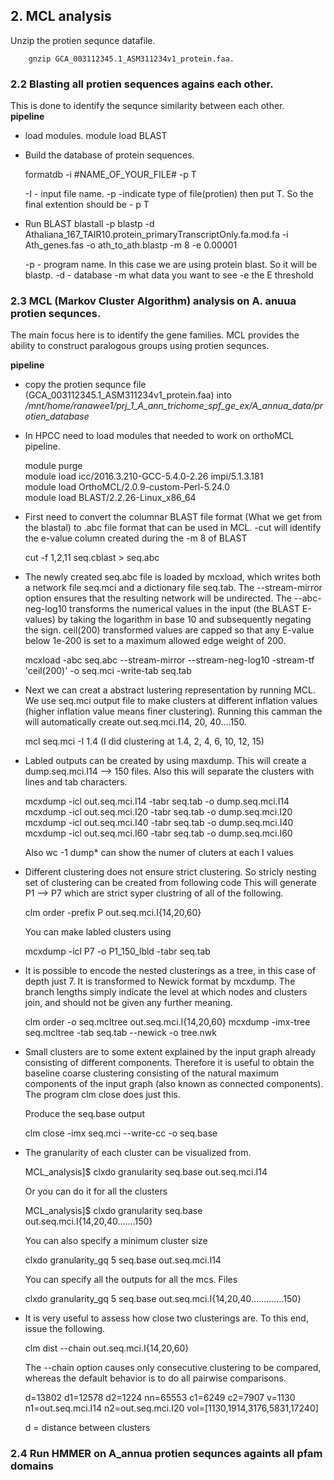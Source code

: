 ## 2. MCL analysis

Unzip the protien sequnce datafile.  
```
	gnzip GCA_003112345.1_ASM311234v1_protein.faa. 
```  
### 2.2 Blasting all protien sequences agains each other.  
This is done to identify the sequnce similarity between each other.  
__pipeline__ 

* load modules. 
	module load BLAST

* Build the database of protein sequences.  
		
	formatdb -i #NAME_OF_YOUR_FILE# -p T

	-I - input file name. 
	-p -indicate type of file(protien) then put T. So the final extention should be - p T

* Run BLAST
	blastall -p blastp -d Athaliana_167_TAIR10.protein_primaryTranscriptOnly.fa.mod.fa -i Ath_genes.fas -o ath_to_ath.blastp -m 8 -e 0.00001
	
	-p - program name. In this case we are using protein blast. So it will be blastp.
	-d - database
	-m what data you want to see
	-e the E threshold 

### 2.3 MCL (Markov Cluster Algorithm) analysis on A. anuua protien sequnces. 
The main focus here is to identify the gene families. MCL provides the ability to construct paralogous groups using protien sequnces.  

__pipeline__  
  
* copy the protien sequnce file (GCA_003112345.1_ASM311234v1_protein.faa) into */mnt/home/ranawee1/prj_1_A_ann_trichome_spf_ge_ex/A_annua_data/protien_database*
* In HPCC need to load modules that needed to work on orthoMCL pipeline.  

  	module purge   
	module load icc/2016.3.210-GCC-5.4.0-2.26 impi/5.1.3.181  
	module load OrthoMCL/2.0.9-custom-Perl-5.24.0  
  	module load BLAST/2.2.26-Linux_x86_64 
 
  

	
* First need to convert the columnar BLAST file format (What we get from the blastal) to .abc file format that can be used in MCL.
	-cut will identify the e-value column created during the -m 8 of BLAST 
	
	cut -f 1,2,11 seq.cblast > seq.abc
	
* The newly created seq.abc file is loaded by mcxload, which writes both a network file seq.mci and a dictionary file seq.tab.
	The --stream-mirror option ensures that the resulting network will be undirected. 
	The --abc-neg-log10 transforms the numerical values in the input (the BLAST E-values) by taking the logarithm in base 10 and subsequently negating the sign.
	ceil(200) transformed values are capped so that any E-value below 1e-200 is set to a maximum allowed edge weight of 200.
	
	mcxload -abc seq.abc --stream-mirror --stream-neg-log10 -stream-tf 'ceil(200)' -o seq.mci -write-tab seq.tab
	
* Next we can creat a abstract lustering representation by running MCL.  We use seq.mci output file to make clusters at different  inflation values (higher inflation value means finer clustering). Running this camman the will automatically create out.seq.mci.I14, 20, 40….150. 
	
	mcl seq.mci -I 1.4
	(I did clustering at 1.4,  2,  4, 6, 10, 12, 15) 
	
* Labled outputs can be created by using maxdump. This will create a dump.seq.mci.I14 --> 150 files. Also this will separate the clusters with lines and tab characters.
	
	mcxdump -icl out.seq.mci.I14 -tabr seq.tab -o dump.seq.mci.I14
	mcxdump -icl out.seq.mci.I20 -tabr seq.tab -o dump.seq.mci.I20
	mcxdump -icl out.seq.mci.I40 -tabr seq.tab -o dump.seq.mci.I40
	mcxdump -icl out.seq.mci.I60 -tabr seq.tab -o dump.seq.mci.I60
	
	Also wc -1 dump* can show the numer of cluters at each I values
	
*  Different clustering does not ensure strict clustering. So stricly nesting set of clustering can be created from following code
	This will generate P1 --> P7 which are strict syper clustring of all of the following.
	
	clm order -prefix P out.seq.mci.I{14,20,60}
	
	You can make labled clusters using 
	
	mcxdump -icl P7  -o P1_150_lbld  -tabr seq.tab
	
* It is possible to encode the nested clusterings as a tree, in this case of depth just 7.
	It is transformed to Newick format by mcxdump. The branch lengths simply indicate the level at which nodes and clusters join, and should not be given any further meaning. 
	
	clm order -o seq.mcltree out.seq.mci.I{14,20,60}
	mcxdump -imx-tree seq.mcltree -tab seq.tab --newick -o tree.nwk 
	
* Small clusters are to some extent explained by the input graph already consisting of different components. Therefore it is useful to obtain the baseline coarse clustering consisting of the natural maximum components of the input graph (also known as connected components). The program clm close does just this. 
	
	Produce the seq.base output
	
	clm close -imx seq.mci --write-cc -o seq.base
	
* The granularity of each cluster can be visualized from.
	
	MCL_analysis]$ clxdo granularity seq.base out.seq.mci.I14
	
	Or you can do it for all the clusters
	
	MCL_analysis]$ clxdo granularity seq.base out.seq.mci.I{14,20,40…….150}
	
	
	You can also specify a minimum cluster size
	
	clxdo granularity_gq 5 seq.base out.seq.mci.I14
	
	You can specify all the outputs for all the mcs. Files
	
	clxdo granularity_gq 5 seq.base out.seq.mci.I{14,20,40………….150}
	
	
* It is very useful to assess how close two clusterings are. To this end, issue the following. 
	
	clm dist --chain out.seq.mci.I{14,20,60} 
	
	The --chain option causes only consecutive clustering to be compared, whereas the default behavior is to do all pairwise comparisons. 
	
	d=13802 d1=12578 d2=1224 nn=65553 c1=6249 c2=7907 v=1130 n1=out.seq.mci.I14 n2=out.seq.mci.I20 vol=[1130,1914,3176,5831,17240]
	
	d = distance between clusters

### 2.4 Run HMMER on A_annua protien sequnces againts all pfam domains

